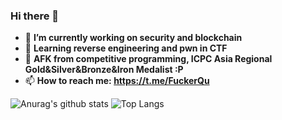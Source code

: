 ### Hi there 👋

- 🔭 **I’m currently working on security and blockchain**
- 🌱 **Learning reverse engineering and pwn in CTF**
- 🤔 **AFK from competitive programming,  ICPC Asia Regional Gold&Silver&Bronze&Iron Medalist :P**
- 📫 **How to reach me: https://t.me/FuckerQu**

![Anurag's github stats](https://github-readme-stats.vercel.app/api?username=itewqq&hide=issues)
![Top Langs](https://github-readme-stats.vercel.app/api/top-langs/?username=itewqq&count_private=false&langs_count=10&theme=Gradient&layout=compact)

<!--
Test
Here are some ideas to get you started:

- 🔭 I’m currently working on ...
- 🌱 I’m currently learning ...
- 👯 I’m looking to collaborate on ...
- 🤔 I’m looking for help with ...
- 💬 Ask me about ...
- 📫 How to reach me: ...
- 😄 Pronouns: ...
- ⚡ Fun fact: ...
-->
